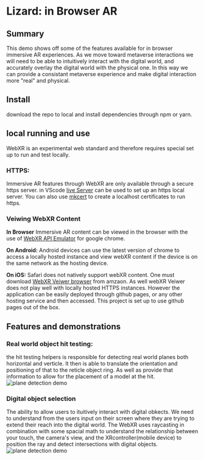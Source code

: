 # Lizard: in Browser AR

## Summary

This demo shows off some of the features available for in browser immersive AR experiences. As we move toward metaverse interactions we will need to be able to intuitively interact with the digital world, and accurately overlay the digital world with the physical one. In this way we can provide a consistant metaverse experience and make digital interaction more "real" and physical.

## Install

download the repo to local and install dependencies through npm or yarn.

## local running and use

WebXR is an experimental web standard and therefore requires special set up to run and test locally.

### HTTPS:

Immersive AR features through WebXR are only available through a secure https server. in VScode [live Server](https://marketplace.visualstudio.com/items?itemName=ritwickdey.LiveServer) can be used to set up an https local server. You can also use [mkcert](https://github.com/FiloSottile/mkcert) to create a localhost certificates to run https.

### Veiwing WebXR Content

**In Browser** Immersive AR content can be viewed in the browser with the use of [WebXR API Emulator](https://chrome.google.com/webstore/detail/webxr-api-emulator/mjddjgeghkdijejnciaefnkjmkafnnje?hl=en#:~:text=WebXR%20Emulator%20extension%20enables%20users,with%20their%20controllers%20to%20emulate.) for google chrome.

**On Android:** Android devices can use the latest version of chrome to access a locally hosted instance and view webXR content if the device is on the same network as the hosting device.

**On iOS:** Safari does not natively support webXR content. One must download [WebXR Veiwer browser](https://apps.apple.com/us/app/webxr-viewer/id1295998056) from amzaon. As well webXR Veiwer does not play well with locally hosted HTTPS instances. However the application can be easily deployed through github pages, or any other hosting service and then accessed. This project is set up to use github pages out of the box.

## Features and demonstrations

### Real world object hit testing:

the hit testing helpers is responsible for detecting real world planes both horizontal and verticle. It then is able to translate the orientation and positioning of that to the reticle object ring. As well as provide that information to allow for the placement of a model at the hit.
![plane detection demo](https://github.com/JakeJustLearning/Lizard/tree/main/src/assets/planeDetection.gif)

### Digital object selection

The ability to allow users to ituitively interact with digital obkects. We need to understand from the users input on their screen where they are trying to extend their reach into the digital world. The WebXR uses raycasting in combination with some spacial math to understand the relationship between your touch, the camera's view, and the XRcontroller(mobile device) to position the ray and detect intersections with digital objects.
![plane detection demo](https://github.com/JakeJustLearning/Lizard/tree/main/src/assets/touchInteraction.gif)
